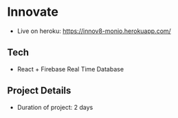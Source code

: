 # Innovate

- Live on heroku: https://innov8-monio.herokuapp.com/

## Tech

- React + Firebase Real Time Database

## Project Details

- Duration of project: 2 days
